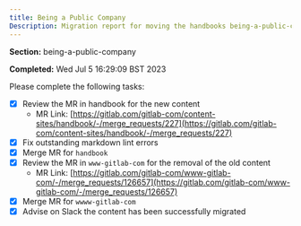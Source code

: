 ```yaml
---
title: Being a Public Company
Description: Migration report for moving the handbooks being-a-public-company section
---
```


**Section:** being-a-public-company

**Completed:** Wed Jul  5 16:29:09 BST 2023

Please complete the following tasks:

- [x] Review the MR in handbook for the new content
  - MR Link: [https://gitlab.com/gitlab-com/content-sites/handbook/-/merge_requests/227](https://gitlab.com/gitlab-com/content-sites/handbook/-/merge_requests/227)
- [x] Fix outstanding markdown lint errors
- [x] Merge MR for `handbook`
- [x] Review the MR in `www-gitlab-com` for the removal of the old content
  - MR Link: [https://gitlab.com/gitlab-com/www-gitlab-com/-/merge_requests/126657](https://gitlab.com/gitlab-com/www-gitlab-com/-/merge_requests/126657)
- [x] Merge MR for `wwww-gitlab-com`
- [x] Advise on Slack the content has been successfully migrated
